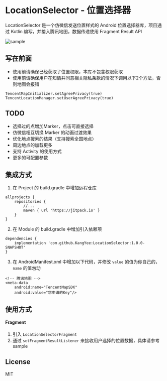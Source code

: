 # LocationSelector - 位置选择器

LocationSelector 是一个仿微信发送位置样式的 Android 位置选择器库，项目通过 Kotlin 编写，并接入腾讯地图，数据传递使用 Fragment Result API

![sample](https://github.com/KangYee/LocationSelector/blob/dev/demo.gif)

## 写在前面

- 使用前请确保已经获取了位置权限，本库不包含权限获取
- 使用前请确保用户在知情并同意相关隐私条款的情况下调用以下2个方法，否则地图会报错
```
TencentMapInitializer.setAgreePrivacy(true)
TencentLocationManager.setUserAgreePrivacy(true)
```

## TODO

- 选择过的点增加Marker，点击可直接选择
- 仿微信相互切换 Marker 的动画过渡效果
- 优化地点搜索的结果（支持搜索全国地点）
- 周边地点的加载更多
- 支持 Activity 的使用方式
- 更多的可配置参数

## 集成方式

1.    在 Project 的 build.gradle 中增加远程仓库

```
allprojects {
    repositories {
        //...
        maven { url 'https://jitpack.io' }
    }
}
```

2.    在 Module 的 build.gradle 中增加引入依赖项

```
dependencies {
    implementation 'com.github.KangYee:LocationSelector:1.0.0-SNAPSHOT'
}
```

3.    在 AndroidManifest.xml 中增加以下代码，并修改 `value` 的值为你自己的，`name` 的值勿动

```
<!-- 腾讯地图 -->
<meta-data
    android:name="TencentMapSDK"
    android:value="您申请的Key"/>
```


## 使用方式

#### Fragment

1. 引入 `LocationSelectorFragment`
2. 通过 `setFragmentResultListener` 来接收用户选择的位置数据，具体请参考 sample

## License

MIT